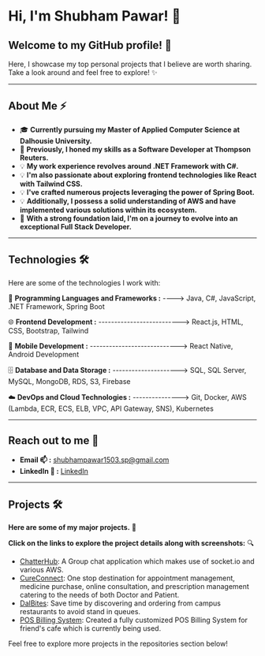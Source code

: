 # Hi, I'm Shubham Pawar! 👋

## Welcome to my GitHub profile! 🚀 
Here, I showcase my top personal projects that I believe are worth sharing. Take a look around and feel free to explore! ✨

---

## About Me ⚡

- 🎓 **Currently pursuing my Master of Applied Computer Science at Dalhousie University.**
- 💼 **Previously, I honed my skills as a Software Developer at Thompson Reuters.**
- 💡 **My work experience revolves around .NET Framework with C#.**
- 💡 **I'm also passionate about exploring frontend technologies like React with Tailwind CSS.**
- 💡 **I've crafted numerous projects leveraging the power of Spring Boot.**
- 💡 **Additionally, I possess a solid understanding of AWS and have implemented various solutions within its ecosystem.**
- 🌱 **With a strong foundation laid, I'm on a journey to evolve into an exceptional Full Stack Developer.**

---

## Technologies 🛠️
Here are some of the technologies I work with:

🚀 **Programming Languages and Frameworks :** ----> Java, C#, JavaScript, .NET Framework, Spring Boot

🌐 **Frontend Development :** --------------------------> React.js, HTML, CSS, Bootstrap, Tailwind

📱 **Mobile Development :** ----------------------------> React Native, Android Development

🗄️ **Database and Data Storage :** ---------------------> SQL, SQL Server, MySQL, MongoDB, RDS, S3, Firebase

☁️ **DevOps and Cloud Technologies :** ---------------> Git, Docker, AWS (Lambda, ECR, ECS, ELB, VPC, API Gateway, SNS), Kubernetes


---

## Reach out to me 📝
-  **Email 📫 :** shubhampawar1503.sp@gmail.com
-  **LinkedIn 💼 :** [LinkedIn](www.linkedin.com/in/shubham-pawar-2556001b5)

---

## Projects 🛠️

 **Here are some of my major projects.** 🚀 
 
 **Click on the links to explore the project details along with screenshots:** 🔍

- [ChatterHub](https://github.com/shubham-1503/ChatterHub): A Group chat application which makes use of socket.io and various AWS.
- [CureConnect](https://github.com/shubham-1503/CureConnect): One stop destination for appointment management, medicine purchase, online consultation, and prescription management catering to the needs of both Doctor and Patient.
- [DalBites](https://github.com/shubham-1503/Dalbites/tree/main): Save time by discovering and ordering from campus restaurants to avoid stand in queues.
- [POS Billing System](https://github.com/shubham-1503/Backyard-Snooker-Cafe): Created a fully customized POS Billing System for friend's cafe which is currently being used.

Feel free to explore more projects in the repositories section below! 

